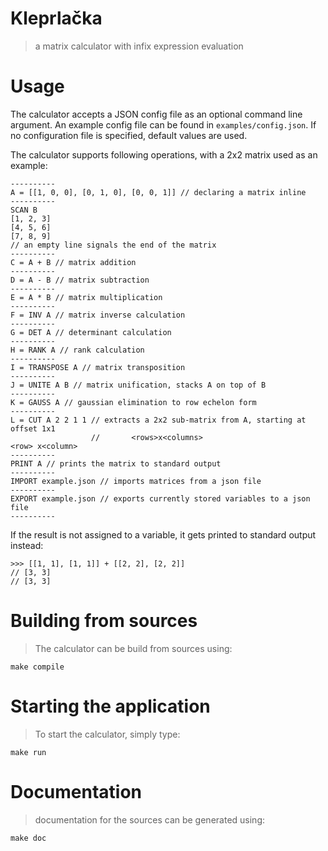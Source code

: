 # Kleprlačka

> a matrix calculator with infix expression evaluation

# Usage
The calculator accepts a JSON config file as an optional command line argument. An example
config file can be found in `examples/config.json`. If no configuration file is 
specified, default values are used.

The calculator supports following operations, with a 2x2 matrix used as an example:
```
----------
A = [[1, 0, 0], [0, 1, 0], [0, 0, 1]] // declaring a matrix inline
----------
SCAN B
[1, 2, 3]
[4, 5, 6]
[7, 8, 9]
// an empty line signals the end of the matrix
----------
C = A + B // matrix addition
----------
D = A - B // matrix subtraction
----------
E = A * B // matrix multiplication
----------
F = INV A // matrix inverse calculation
----------
G = DET A // determinant calculation
----------
H = RANK A // rank calculation
----------
I = TRANSPOSE A // matrix transposition
----------
J = UNITE A B // matrix unification, stacks A on top of B 
----------
K = GAUSS A // gaussian elimination to row echelon form
----------
L = CUT A 2 2 1 1 // extracts a 2x2 sub-matrix from A, starting at offset 1x1
                  //       <rows>x<columns>                          <row> x<column>
----------
PRINT A // prints the matrix to standard output
----------
IMPORT example.json // imports matrices from a json file
----------
EXPORT example.json // exports currently stored variables to a json file
----------
```

If the result is not assigned to a variable, it gets printed to standard output instead:
```
>>> [[1, 1], [1, 1]] + [[2, 2], [2, 2]]
// [3, 3]
// [3, 3]
```

# Building from sources

> The calculator can be build from sources using:

```
make compile
```

# Starting the application

> To start the calculator, simply type:

```
make run
```

# Documentation

> documentation for the sources can be generated using:

```
make doc
```
